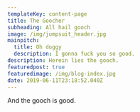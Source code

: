 ```yaml
---
templateKey: content-page
title: The Goocher
subheading: All hail gooch
image: /img/jumpsuit_header.jpg
mainpitch:
  title: Oh doggy
  description: I gonna fuck you so good.
description: Herein lies the gooch.
featuredpost: true
featuredimage: /img/blog-index.jpg
date: 2019-06-11T23:18:52.040Z
---
```

And the gooch is good.
